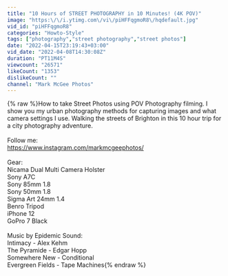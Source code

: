 ```yaml
---
title: "10 Hours of STREET PHOTOGRAPHY in 10 Minutes! (4K POV)"
image: "https:\/\/i.ytimg.com\/vi\/piHFFqgmoR8\/hqdefault.jpg"
vid_id: "piHFFqgmoR8"
categories: "Howto-Style"
tags: ["photography","street photography","street photos"]
date: "2022-04-15T23:19:43+03:00"
vid_date: "2022-04-08T14:30:08Z"
duration: "PT11M4S"
viewcount: "26571"
likeCount: "1353"
dislikeCount: ""
channel: "Mark McGee Photos"
---
```

{% raw %}How to take Street Photos using POV Photography filming. I show you my urban photography methods for capturing images and what camera settings I use. Walking the streets of Brighton in this 10 hour trip for a city photography adventure.<br /><br />Follow me:<br /><a rel="nofollow" target="blank" href="https://www.instagram.com/markmcgeephotos/">https://www.instagram.com/markmcgeephotos/</a><br /><br />Gear:<br />Nicama Dual Multi Camera Holster<br />Sony A7C<br />Sony 85mm 1.8<br />Sony 50mm 1.8<br />Sigma Art 24mm 1.4<br />Benro Tripod<br />iPhone 12<br />GoPro 7 Black<br /><br />Music by Epidemic Sound:<br />Intimacy - Alex Kehm<br />The Pyramide - Edgar Hopp<br />Somewhere New - Conditional<br />Evergreen Fields - Tape Machines{% endraw %}
